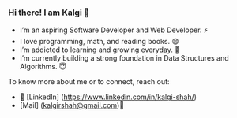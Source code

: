 ### Hi there! I am Kalgi 👋

<!--
**kalgi18/kalgi18** is a ✨ _special_ ✨ repository because its `README.md` (this file) appears on your GitHub profile.
-->
- I’m an aspiring Software Developer and Web Developer. ⚡
- I love programming, math, and reading books. 😄
- I’m addicted to learning and growing everyday. 🌱
- I’m currently building a strong foundation in Data Structures and Algorithms. 😇

To know more about me or to connect, reach out:
- :office: [LinkedIn] (https://www.linkedin.com/in/kalgi-shah/)
- [Mail] (kalgirshah@gmail.com)📧


